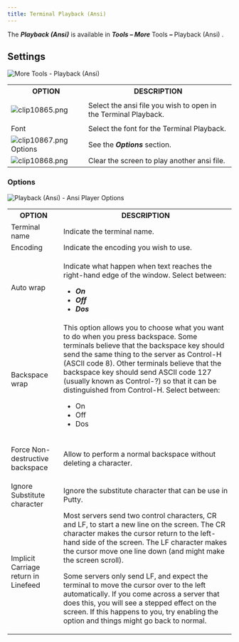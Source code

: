 ```yaml
---
title: Terminal Playback (Ansi)
---
```

The &#32; ***Playback (Ansi)*** is available in ***Tools – More*** &#32; Tools ***–*** Playback (Ansi) . 

## Settings 

![More Tools - Playback (Ansi)](/img/en/rdm/windows/clip10414.png) 

<table>
	<tr>
		<th>
OPTION 
		</th>
		<th>
DESCRIPTION 
		</th>
	</tr>
	<tr>
		<td>

![clip10865.png](/img/en/rdm/windows/clip10865.png) 
		</td>
		<td>
Select the ansi file you wish to open in the Terminal Playback. 
		</td>
	</tr>
	<tr>
		<td>
Font 
		</td>
		<td>
Select the font for the Terminal Playback. 
		</td>
	</tr>
	<tr>
		<td>
![clip10867.png](/img/en/rdm/windows/clip10867.png) Options 
		</td>
		<td>
See the ***Options*** section. 
		</td>
	</tr>
	<tr>
		<td>
![clip10868.png](/img/en/rdm/windows/clip10868.png) 
		</td>
		<td>
Clear the screen to play another ansi file. 
		</td>
	</tr>
</table>

### Options 

![Playback (Ansi) - Ansi Player Options](/img/en/rdm/windows/clip10415.png)

<table>
	<tr>
		<th>
OPTION 
		</th>
		<th>
DESCRIPTION 
		</th>
	</tr>
	<tr>
		<td>
Terminal name 
		</td>
		<td>
Indicate the terminal name. 
		</td>
	</tr>
	<tr>
		<td>
Encoding 
		</td>
		<td>
Indicate the encoding you wish to use. 
		</td>
	</tr>
	<tr>
		<td>
Auto wrap 
		</td>
		<td>

Indicate what happen when text reaches the right-hand edge of the window. Select between:  

* ***On*** 
* ***Off*** 
* ***Dos*** 
		</td>
	</tr>
	<tr>
		<td>
Backspace wrap 
		</td>
		<td>
This option allows you to choose what you want to do when you press backspace. Some terminals believe that the backspace key should send the same thing to the server as Control-H (ASCII code 8). Other terminals believe that the backspace key should send ASCII code 127 (usually known as Control-?) so that it can be distinguished from Control-H. Select between:  

* On 
* Off 
* Dos 
		</td>
	</tr>
	<tr>
		<td>
Force Non-destructive backspace 
		</td>
		<td>
Allow to perform a normal backspace without deleting a character. 
		</td>
	</tr>
	<tr>
		<td>
Ignore Substitute character 
		</td>
		<td>
Ignore the substitute character that can be use in Putty. 
		</td>
	</tr>
	<tr>
		<td>
Implicit Carriage return in Linefeed 
		</td>
		<td>
Most servers send two control characters, CR and LF, to start a new line on the screen. The CR character makes the cursor return to the left-hand side of the screen. The LF character makes the cursor move one line down (and might make the screen scroll).  

Some servers only send LF, and expect the terminal to move the cursor over to the left automatically. If you come across a server that does this, you will see a stepped effect on the screen. If this happens to you, try enabling the option and things might go back to normal. 
		</td>
	</tr>
</table>


